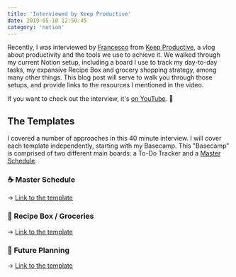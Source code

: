 ```yaml
---
title: 'Interviewed by Keep Productive'
date: 2019-05-10 12:50:45
category: 'notion'
---
```


Recently, I was interviewed by [Francesco](https://twitter.com/FrancescoD_Ales) from [Keep Productive](), a vlog about productivity and the tools we use to achieve it. We walked through my current Notion setup, including a board I use to track my day-to-day tasks, my expansive Recipe Box and grocery shopping strategy, among many other things. This blog post will serve to walk you through those setups, and provide links to the resources I mentioned in the video.

If you want to check out the interview, it's [on YouTube](https://www.youtube.com/watch?v=GGFhjLYIANI). 🙂

## The Templates

I covered a number of approaches in this 40 minute interview. I will cover each template independently, starting with my Basecamp. This "Basecamp" is comprised of two different main boards: a To-Do Tracker and a [Master Schedule](#master-schedule).

### ☕ Master Schedule

→ [Link to the template]()

### 🥕 Recipe Box / Groceries

→ [Link to the template]()

### 📆 Future Planning

→ [Link to the template]()
